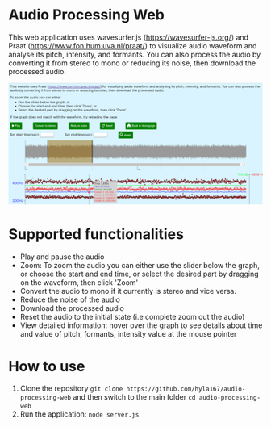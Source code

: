 # Audio Processing Web
This web application uses wavesurfer.js (https://wavesurfer-js.org/) and Praat (https://www.fon.hum.uva.nl/praat/) to visualize audio waveform and analyse its pitch, intensity, and formants. You can also process the audio by converting it from stereo to mono or reducing its noise, then download the processed audio.

![alt text](https://github.com/hyla167/audio-processing-web/blob/master/demo.png)

# Supported functionalities
* Play and pause the audio
* Zoom: To zoom the audio you can either use the slider below the graph, or choose the start and end time, or select the desired part by dragging on the waveform, then click 'Zoom'
* Convert the audio to mono if it currently is stereo and vice versa.
* Reduce the noise of the audio
* Download the processed audio
* Reset the audio to the initial state (i.e complete zoom out the audio)
* View detailed information: hover over the graph to see details about time and value of pitch, formants, intensity value at the mouse pointer

# How to use
1. Clone the repository `git clone https://github.com/hyla167/audio-processing-web` and then switch to the main folder `cd audio-processing-web`
2. Run the application: `node server.js`
